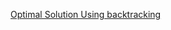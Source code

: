 [Optimal Solution Using backtracking](https://github.com/rprakashdass/Leetcode-Problems/blob/main/DSA/Medium/22.%20Generate%20Parentheses)
